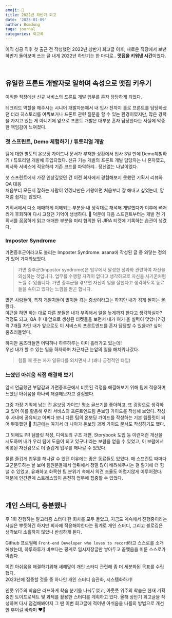 ```yaml
---
emoji: 📓
title: 2022년 하반기 회고
date: '2023-01-09'
author: Bomdong
tags: journal
categories: 회고록
---
```


이직 성공 직후 첫 출근 전 작성했던 2022년 상반기 회고글 이후, 새로운 직장에서 보낸 하반기 돌아보며 쓰는 글
내게 2022년 하반기는 한 마디로.. **맷집을 키워낸 시간**이였다.

<br/>

## 유일한 프론트 개발자로 일하며 속성으로 맷집 키우기
이직한 직장에선 신규 서비스의 프론트 개발 업무를 혼자 담당하게 되었다.

테크리드 역할을 해주시는 시니어 개발자분께서 내 입사 전까지 홀로 프론트를 담당하셨던 터라 히스토리를 여쭤보거나 프론트 관련 질문을 할 수 있는 환경이였지만,
많은 경력을 가지고 있는 게 아니기에 앞으로 프론트 개발은 대부분 혼자 담당한다는 사실에 막중한 책임감이 느껴졌다.

### 첫 스프린트, Demo 체험하기 / 튜토리얼 개발
팀에 대한 별도의 온보딩 가이드나 문서가 부재한 상황에서 입사 3일 만에 Demo체험하기 / 튜토리얼 개발에 투입되었다.
신규 기능 개발의 프론트 개발 담당자는 나 혼자였고, 회사와 서비스에 적응하랴 기존 코드를 파악하랴.. 정신없는 나날이었다.

첫 스프린트에서 가장 인상깊었던 건 이전 회사에서 경험해보지 못했던 기획서 리뷰와 QA 대응 <br/>
처음부터 모든지 잘하는 사람이 있겠냐만은 기왕이면 처음부터 잘 해내고 싶었는데, 맘처럼 쉽지는 않았다.

기획서에서 다소 애매하게 이해되는 부분을 내 생각대로 해석해 개발했다가 이후에 뼈저리게 후회하며 다시 고쳤던 기억이 생생하다. 🥹
덕분에 다음 스프린트부터는 개발 전 기획서를 꼼꼼하게 읽고 애매한 부분을 미리 협의한 뒤 JIRA 티켓에 기록하는 습관이 생겼다.

### Imposter Syndrome
가면증후군이라고도 불리는 Imposter Syndrome. asana에 작성된 글 중 와닿는 정의가 있어 가져와보았다.

>가면 증후군(Impostor syndrome)은 업무에서 달성한 성과와 관련하여 자신을 의심하는 것입니다. 업무를 수행할 자격이 없다고 생각하므로 자신을 사기꾼처럼 느낄 수 있습니다. 가면 증후군을 겪으면 자신이 일을 잘한다고 생각하도록 동료들을 속이고 있다는 느낌을 받곤 합니다.

많은 사람들이, 특히 개발자들이 많이들 겪는 증상이라고는 하지만 내가 겪게 될지는 몰랐다. <br/>
야근을 하면 하는 대로 다른 분들은 내가 부족해서 일을 늦게까지 한다고 생각하실까? 걱정도 되고, 
QA 후 내 앞으로 생성된 티켓들을 보면서 내가 여기 올 실력이 맞았나? 경력 7개월 차인 내가 앞으로도 이 서비스의 프론트엔드를 혼자 담당할 수 있을까? 싶어 움츠러들었다.

하지만 움츠러들면 어떡하나 하루하루는 이미 흘러가고 있는데! <br/>
우선 내가 할 수 있는 일을 하자하며 차근차근 눈앞의 일을 해치워나갔다.

>힘들 때 웃는 자가 일류다를 외치면서..! (꽤나 긍정적인 타입)

### 느꼈던 아쉬움 직접 해결해 보기
앞서 언급했던 부담감과 가면증후군에서 비롯된 걱정을 해결해보기 위해 팀에 적응하며 느꼈던 아쉬움을 하나씩 해결해보자고 결심했다.

그중 가장 기억에 남는 건 온보딩 가이드!
평소 글쓰기를 좋아하고, 또 강점으로 생각하고 있어 이를 활용해 우리 서비스의 프론트엔드팀 온보딩 가이드를 작성해 보았다.
작성 후 사내에 공유되고 어쩌다 보니 다른 팀의 온보딩 가이드를 작성하는 기본 템플릿이 되어 뿌듯했던 🙌
최근에는 여기서 더 나아가 온보딩 과제 가이드 문서도 작성하기도 했다.

그 외에도 PR 템플릿 작성, 디렉토리 구조 개편, Storybook 도입 등 이런저런 개선을 시도하며 내가 우리 팀에 도움이 되고 있구나!라는 보람을 얻을 수 있었고, 이 보람에서 비롯된 자신감으로 더 즐겁게 업무를 해나갈 수 있었다.

물론 즐겁게 업무를 해나갈 수 있던 이유에는 좋은 동료들도 있었다.
매 스프린트 때마다 고군분투하는 날 보며 팀원분들께서 앞뒤에서 정말 많이 배려해주시는 걸 알기에 더 힘낼 수 있었고, 유쾌하고 화목한 팀 분위기 속에서 의견 조율도 어렵지않게 이루어졌다. 덕분에 인간관계 스트레스없이 온전히 업무에 집중할 수 있었다.

<br/>

## 개인 스터디, 충분했나
주 1회 진행하는 알고리즘 스터디 한 회차를 모두 돌았고, 지금도 계속해서 진행중이라는 사실은 뿌듯하긴 하지만
회사에 적응해야한다는 핑계로 개인 스터디, 그리고 블로깅은 생각보다 소홀하지 않았나 반성하게 된다.

Github 프로필에 `Front-end Developer who loves to record`라고 스스로를 소개해놨는데,
하루하루가 바쁘다는 핑계로 임시저장글만 쌓아두고 끝맺음을 미룬 스스로가 아쉽다.

이런 아쉬움을 해결하기위해 새해맞이 개인 스터디 관련해 좀 더 세분화된 목표를 수립했다. <br/>
2023년에 집중할 것들 중 하나인 개인 스터디 습관화, 시스템화하기!

인풋 위주의 학습은 러프하게 학습 분기를 나눠두었고, 아웃풋 위주의 학습은 현재 기획중인 토이프로젝트 및 과제를 활용한 스터디를 계획하고 있다. 올해 상반기 회고글을 작성하며 다시 점검해봐야지
그 땐 이번 회고글에 적어낸 아쉬움을 나름의 방법으로 개선한 후이길 바라며 ❤️‍🔥


```toc
```